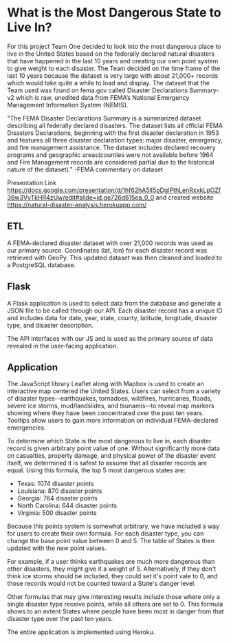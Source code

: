 # What is the Most Dangerous State to Live In?
For this project Team One decided to look into the most dangerous place to live in the United States based on the federally declared natural disasters that have happened in the last 10 years and creating our own point system to give weight to each disaster. The Team decided on the time frame of the last 10 years because the dataset is very large with about 21,000+ records which would take quite a while to load and display. The dataset that the Team used was found on fema.gov called Disaster Declarations Summary-v2 which is raw, unedited data from FEMA’s National Emergency Management Information System (NEMIS). 

"The FEMA Disaster Declarations Summary is a summarized dataset describing all federally declared disasters. The dataset lists all official FEMA Disasters Declarations, beginning with the first disaster declaration in 1953 and features all three disaster declaration types: major disaster, emergency, and fire management assistance. The dataset includes declared recovery programs and geographic areas(counties were not available before 1964 and Fire Management records are considered partial due to the historical nature of the dataset)." -FEMA commentary on dataset

Presentation Link https://docs.google.com/presentation/d/1hf62hA5lI5pDgIPthLenRxxkLpOZf36w3VvTkHR4zUw/edit#slide=id.ge726d615ea_0_0 and created website https://natural-disaster-analysis.herokuapp.com/

## ETL
A FEMA-declared disaster dataset with over 21,000 records was used as our primary source. Coordinates (lat, lon) for each disaster record was retrieved with GeoPy. This updated dataset was then cleaned and loaded to a PostgreSQL database.

## Flask
A Flask application is used to select data from the database and generate a JSON file to be called through our API. Each disaster record has a unique ID and includes data for date, year, state, county, latitude, longitude, disaster type, and disaster description.

The API interfaces with our JS and is used as the primary source of data revealed in the user-facing application.

## Application
The JavaScript library Leaflet along with Mapbox is used to create an interactive map centered the United States. Users can select from a variety of disaster types--earthquakes, tornadoes, wildfires, hurricanes, floods, severe ice storms, mud/landslides, and tsunamis--to reveal map markers showing where they have been concentrated over the past ten years. Tooltips allow users to gain more information on individual FEMA-declared emergencies.

To determine which State is the most dangerous to live in, each disaster record is given arbitrary point value of one. Without significantly more data on casualties, property damage, and physical power of the disaster event itself, we determined it is safest to assume that all disaster records are equal. Using this formula, the top 5 most dangerous states are:

- Texas: 1074 disaster points
- Louisiana: 870 disaster points
- Georgia: 764 disaster points
- North Carolina: 644 disaster points
- Virginia: 500 disaster points

Because this points system is somewhat arbitrary, we have included a way for users to create their own formula. For each disaster type, you can change the base point value between 0 and 5. The table of States is then updated with the new point values.

For example, if a user thinks earthquakes are much more dangerous than other disasters, they might give it a weight of 5. Alternatively, if they don't think ice storms should be included, they could set it's point vale to 0, and those records would not be counted toward a State's danger level.

Other formulas that may give interesting results include those where only a single disaster type receive points, while all others are set to 0. This formula shows to an extent States where people have been most in danger from that disaster type over the past ten years.

The entire application is implemented using Heroku.